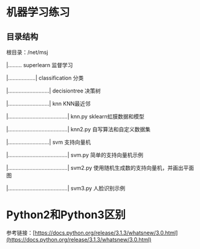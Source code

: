 # 机器学习练习

## 目录结构

根目录：/net/msj

|……… superlearn  监督学习

|………………| classification 分类

|………………………| decisiontree 决策树

|………………………|  knn KNN最近邻

|…………………………………|  knn.py sklearn虹膜数据和模型

|…………………………………|  knn2.py 自写算法和自定义数据集

|………………………|  svm 支持向量机

|…………………………………|  svm.py 简单的支持向量机示例

|…………………………………|  svm2.py 使用随机生成数的支持向量机，并画出平面图

|…………………………………|  svm3.py 人脸识别示例

# Python2和Python3区别
参考链接：[https://docs.python.org/release/3.1.3/whatsnew/3.0.html](https://docs.python.org/release/3.1.3/whatsnew/3.0.html)
